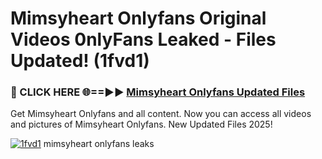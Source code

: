# Mimsyheart Onlyfans Original Videos 0nlyFans Leaked - Files Updated! (1fvd1)

<h3>🔴 CLICK HERE 🌐==►► <a href="https://tinyurl.com/ms9xzufz" rel="nofollow">Mimsyheart Onlyfans Updated Files</a></h3>

Get Mimsyheart Onlyfans and all content. Now you can access all videos and pictures of Mimsyheart Onlyfans. New Updated Files 2025!

[![1fvd1](https://i.imgur.com/ppqm5kG.gif)](https://tinyurl.com/ms9xzufz)
mimsyheart onlyfans leaks